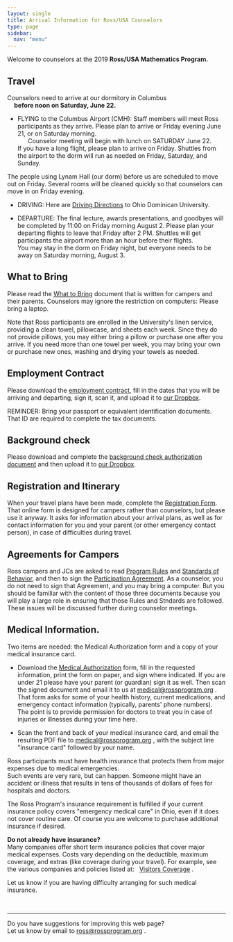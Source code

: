 ```yaml
---
layout: single
title: Arrival Information for Ross/USA Counselors
type: page
sidebar:
  nav: "menu"
---
```

Welcome to counselors at the 2019 <b> Ross/USA Mathematics Program. </b>

## Travel

Counselors need to arrive at our dormitory in Columbus <br>
&nbsp; &nbsp;  <b>before noon on Saturday, June 22.</b>

- FLYING to the Columbus Airport (CMH):  Staff members will 
meet Ross participants as they arrive.  Please plan to arrive 
or Friday evening June 21, or on Saturday morning.  <br>
&nbsp; &nbsp; &nbsp; Counselor meeting will begin with lunch on SATURDAY June 22. <br>
If you have a long flight, please plan to arrive on Friday. 
Shuttles from the airport to the dorm will run as needed 
on Friday, Saturday, and Sunday. 

The people using Lynam Hall (our dorm) before us are scheduled to move
out on Friday.  Several rooms will be cleaned quickly so that counselors 
can move in on Friday evening.  <br>

- DRIVING: Here are [Driving Directions](/materials/driving-directions.pdf) to 
Ohio Dominican University.

- DEPARTURE: The final lecture, awards presentations, and goodbyes will be
completed by 11:00 on Friday morning August 2.  Please plan your departing flights 
to leave that Friday after 2 PM.  Shuttles will get participants the airport more
than an hour before their flights. <br>
You may stay in the dorm on Friday night,
but everyone needs to be away on Saturday morning, August 3. 

## What to Bring

Please read the [What to Bring](/materials/bring.pdf) document 
that is written for campers and their parents.  Counselors may ignore
the restriction on computers:  Please bring a laptop.

Note that Ross participants are enrolled in the University's linen service,
providing a clean towel, pillowcase, and sheets each week. Since they
do not provide pillows, you may either bring a pillow or purchase one
after you arrive. If you need more than one towel per week, you may
bring your own or purchase new ones, washing and drying your towels as needed.

## Employment Contract

Please download the [employment contract](/materials/employment-contract.pdf), 
fill in the dates that you will be arriving and departing, sign it, scan it, 
and upload it to
[our Dropbox](https://www.dropbox.com/request/F6TS8M14PkSG3MVUkKT1).

REMINDER:  Bring your passport or equivalent identification documents.
That ID are required to complete the tax documents.

## Background check

Please download and complete the [background check authorization
document](/materials/background-check-authorization.pdf)
and then upload it to 
[our Dropbox](https://www.dropbox.com/request/F6TS8M14PkSG3MVUkKT1).

## Registration and Itinerary
When your travel plans have been made, complete the 
[Registration Form](https://forms.gle/Soia2isSWKmU9pVj9).  <br>
That online form is designed for campers rather than counselors, 
but please use it anyway.  It asks for information about your arrival plans, 
as well as for contact information for you and your parent 
(or other emergency contact person), in case of difficulties during travel.

## Agreements for Campers
Ross campers and JCs are asked to read
[Program Rules](/materials/program-rules.pdf) 
and [Standards of Behavior](/materials/standards-of-behavior.pdf), and then
to sign the [Participation Agreement](/materials/participation-agreement.pdf). 
As a counselor, you do not need to sign that Agreement, and you may bring a computer. 
But you should be familiar with 
the content of those three documents because you will play a large role in ensuring 
that those Rules and Stndards are followed.
These issues will be discussed further during counselor meetings.

## Medical Information.  
Two items are needed: the Medical Authorization form and a copy of your
medical insurance card.

   -  Download the [Medical Authorization](/materials/medical-authorization.pdf) 
   form, fill in the requested information, print the form on paper, and sign where
   indicated.  If you are under 21 please have your parent (or guardian) sign it as well. 
   Then scan the signed document and email it to us at  <medical@rossprogram.org> .<br>
That form asks for some of your health history, current medications, and
emergency contact information (typically, parents' phone numbers).  
The point is to provide permission for doctors to treat you in case of injuries 
or illnesses during your time here.

   - Scan the front and back of your medical insurance card, 
   and email the resulting PDF file to  <medical@rossprogram.org> ,
   with the subject line "insurance card" followed by your name.
   
Ross participants must have health insurance that protects 
them from major expenses due to medical emergencies.  
Such events are very rare, but can happen.  Someone might 
have an accident or illness that results in tens of thousands 
of dollars of fees for hospitals and doctors. 

The Ross Program's insurance requirement is fulfilled if 
your current insurance policy covers "emergency medical care" 
in Ohio, even if it does not cover routine care. Of course you 
are welcome to purchase additional insurance if desired.

<b>Do not already have insurance? </b> <br>
Many companies offer short term insurance policies that cover 
major medical expenses.  Costs vary depending on the deductible, 
maximum coverage, and extras (like coverage during your travel).
For example, see the various companies and policies listed at: 
&nbsp;   [Visitors Coverage](https://www.visitorscoverage.com/) .

Let us know if you are having difficulty arranging for such medical insurance.

<br><hr>
Do you have suggestions for improving this web page?  
Let us know by email to ross@rossprogram.org .




